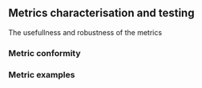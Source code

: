 ## Metrics characterisation and testing

The usefullness and robustness of the metrics 

### Metric conformity

### Metric examples
